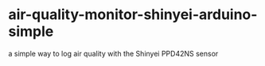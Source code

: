 # air-quality-monitor-shinyei-arduino-simple
a simple way to log air quality with the Shinyei PPD42NS sensor
